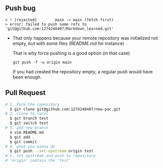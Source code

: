 ## Push bug
```
> ! [rejected]        main -> main (fetch first)
> error: failed to push some refs to 'git@github.com:1274248407/Markdown_learned.git'
```

+ That only happens because your remote repository was initialized not empty, but with some files (README.md for instance) 

  That is why force pushing is a good option (in that case) 
    ```
    git push -f -u origin main 
    ```
    If you had created the repository empty, a regular push would have been enough.


## Pull Request

```bash
# 1. Fork the repository
  $ git clone git@github.com:1274248407/new-pac.git
# 2. clone to local
  $ git branch test
  $ git switch test 
# 3. add new branch
  $ vim README.md
  $ git add .
  $ git commit
# 4. what you wanna do
  $ git push --set-upstream origin test
# 5. set upstream and push to repository
# 'origin' contain the 'test'
```
